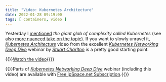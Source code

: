 ```yaml
---
title: "Video: Kubernetes Architecture"
date: 2022-01-28 09:19:00
tags: [ containers, video ]
---
```

Yesterday I [mentioned](https://blog.ipspace.net/2022/01/mtu-virtual-devices.html) *the giant glob of complexity called Kubernetes* (see also [more nuanced take on the topic](https://buttondown.email/nelhage/archive/two-reasons-kubernetes-is-so-complex/)). If you want to slowly unravel it, *[Kubernetes Architecture](https://my.ipspace.net/bin/get/Kubernetes/1.3%20-%20Kubernetes%20Architecture.mp4?doccode=Kubernetes)* video from the excellent _[Kubernetes Networking Deep Dive](https://www.ipspace.net/Kubernetes_Networking_Deep_Dive)_ webinar by _[Stuart Charlton](https://www.ipspace.net/Author:Stuart_Charlton)_ is a pretty good starting point.

{{<jump>}}[Watch the video](https://my.ipspace.net/bin/get/Kubernetes/1.3%20-%20Kubernetes%20Architecture.mp4?doccode=Kubernetes){{</jump>}}

{{<note info>}}Parts of _[Kubernetes Networking Deep Dive](https://www.ipspace.net/Kubernetes_Networking_Deep_Dive)_ webinar (including this video) are available with [Free ipSpace.net Subscription](https://www.ipspace.net/Subscription/Free).{{</note>}}
